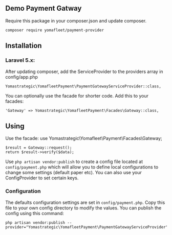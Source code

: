 ## Demo Payment Gatway

Require this package in your composer.json and update composer.

    composer require yomafleet/payment-provider

## Installation

### Laravel 5.x:

After updating composer, add the ServiceProvider to the providers array in config/app.php

    Yomastrategic\YomafleetPayment\PaymentGatewayServiceProvider::class,

You can optionally use the facade for shorter code. Add this to your facades:

    'Gateway' => Yomastrategic\YomafleetPayment\Facades\Gateway::class,

## Using

Use the facade:
	use Yomastrategic\Yomafleet\Payment\Facades\Gateway;

    $result = Gateway::request();
    return $result->verify($data);

Use `php artisan vendor:publish` to create a config file located at `config/payment.php` which will allow you to define local configurations to change some settings (default paper etc).
You can also use your ConfigProvider to set certain keys.

### Configuration
The defaults configuration settings are set in `config/payment.php`. Copy this file to your own config directory to modify the values. You can publish the config using this command:

    php artisan vendor:publish --provider="Yomastrategic\YomafleetPayment\PaymentGatewayServiceProvider"
